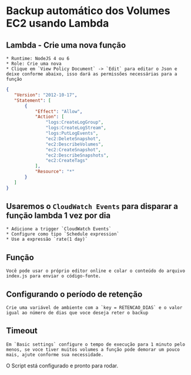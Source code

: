 # Backup automático dos Volumes EC2 usando Lambda

 ## Lambda - Crie uma nova função
    * Runtime: NodeJS 4 ou 6
    * Role: Crie uma nova
    * Clique em `View Policy Document` -> `Edit` para editar o Json e deixe conforme abaixo, isso dará as permissões necessárias para a função
 ```json
{
    "Version": "2012-10-17",
    "Statement": [
        {
            "Effect": "Allow",
            "Action": [
                "logs:CreateLogGroup",
                "logs:CreateLogStream",
                "logs:PutLogEvents",
                "ec2:DeleteSnapshot",
                "ec2:DescribeVolumes",
                "ec2:CreateSnapshot",
                "ec2:DescribeSnapshots",
                "ec2:CreateTags"
            ],
            "Resource": "*"
        }
    ]
}
 ```
 
 ## Usaremos o `CloudWatch Events` para disparar a função lambda 1 vez por dia
    * Adicione a trigger `CloudWatch Events`
    * Configure como tipo `Schedule expression`
    * Use a expressão `rate(1 day)`

 ## Função
    Você pode usar o próprio editor online e colar o conteúdo do arquivo index.js para enviar o código-fonte.

 ## Configurando o período de retenção
    Crie uma variável de ambiente com a `key = RETENCAO_DIAS` e o valor igual ao número de dias que voce deseja reter o backup


 ## Timeout
    Em `Basic settings` configure o tempo de execução para 1 minuto pelo menos, se voce tiver muitos volumes a função pode demorar um pouco mais, ajute conforme sua necessidade.

O Script está configurado e pronto para rodar.
 



